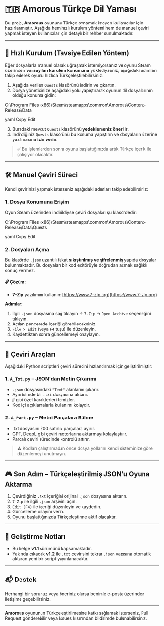 # 🇹🇷 Amorous Türkçe Dil Yaması

Bu proje, **Amorous** oyununu Türkçe oynamak isteyen kullanıcılar için hazırlanmıştır. Aşağıda hem hızlı kurulum yöntemi hem de manuel çeviri yapmak isteyen kullanıcılar için detaylı bir rehber sunulmaktadır.

---

## 🔁 Hızlı Kurulum (Tavsiye Edilen Yöntem)

Eğer dosyalarla manuel olarak uğraşmak istemiyorsanız ve oyunu Steam üzerinden **varsayılan kurulum konumuna** yüklediyseniz, aşağıdaki adımları takip ederek oyunu hızlıca Türkçeleştirebilirsiniz:

1. Aşağıda verilen `Quests` klasörünü indirin ve çıkartın.
2. Dosya yöneticinize aşağıdaki yolu yapıştırarak oyunun dil dosyalarının olduğu konuma gidin:

C:\Program Files (x86)\Steam\steamapps\common\Amorous\Content-Release\Data

yaml
Copy
Edit

3. Buradaki mevcut `Quests` klasörünü **yedeklemeniz önerilir**.
4. İndirdiğiniz `Quests` klasörünü bu konuma yapıştırın ve dosyaların üzerine yazılmasına **izin verin**.

> ✅ Bu işlemlerden sonra oyunu başlattığınızda artık Türkçe içerik ile çalışıyor olacaktır.

---

## 🛠️ Manuel Çeviri Süreci

Kendi çevirinizi yapmak isterseniz aşağıdaki adımları takip edebilirsiniz:

### 1. Dosya Konumuna Erişim

Oyun Steam üzerinden indirildiyse çeviri dosyaları şu klasördedir:

C:\Program Files (x86)\Steam\steamapps\common\Amorous\Content-Release\Data\Quests

yaml
Copy
Edit

### 2. Dosyaları Açma

Bu klasörde `.json` uzantılı fakat **sıkıştırılmış ve şifrelenmiş** yapıda dosyalar bulunmaktadır. Bu dosyaları bir kod editörüyle doğrudan açmak sağlıklı sonuç vermez.

#### 🔓 Çözüm:
- **7-Zip** yazılımını kullanın: [https://www.7-zip.org](https://www.7-zip.org)

**Adımlar:**
1. İlgili `.json` dosyasına sağ tıklayın → `7-Zip` → `Open Archive` seçeneğini tıklayın.
2. Açılan pencerede içeriği görebileceksiniz.
3. `File > Edit` (veya `F4` tuşu) ile düzenleyin.
4. Kaydettikten sonra güncellemeyi onaylayın.

---

## 🧩 Çeviri Araçları

Aşağıdaki Python scriptleri çeviri sürecini hızlandırmak için geliştirilmiştir:

### 1. `A_Txt.py` – JSON'dan Metin Çıkarımı

- `.json` dosyasındaki `"Text"` alanlarını çıkarır.
- Aynı isimde bir `.txt` dosyasına aktarır.
- `░` gibi özel karakterleri temizler.
- Kod içi açıklamalarla kullanımı kolaydır.

### 2. `A_Part.py` – Metni Parçalara Bölme

- .txt dosyasını 200 satırlık parçalara ayırır.
- GPT, DeepL gibi çeviri motorlarına aktarmayı kolaylaştırır.
- Parçalı çeviri sürecinde kontrolü artırır.

> ⚠️ Kodları çalıştırmadan önce dosya yollarını kendi sisteminize göre düzenlemeyi unutmayın.

---

## 🎮 Son Adım – Türkçeleştirilmiş JSON'u Oyuna Aktarma

1. Çevirdiğiniz `.txt` içeriğini orijinal `.json` dosyasına aktarın.
2. `7-Zip` ile ilgili `.json` arşivini açın.
3. `Edit (F4)` ile içeriği düzenleyin ve kaydedin.
4. Güncelleme onayını verin.
5. Oyunu başlattığınızda Türkçeleştirme aktif olacaktır.

---

## 🚧 Geliştirme Notları

- Bu belge **v1.1** sürümünü kapsamaktadır.
- Yakında çıkacak **v1.2** ile `.txt` çevirisini tekrar `.json` yapısına otomatik aktaran yeni bir script yayınlanacaktır.

---

## 📬 Destek

Herhangi bir sorunuz veya öneriniz olursa benimle e-posta üzerinden iletişime geçebilirsiniz.

---

**Amorous** oyununun Türkçeleştirilmesine katkı sağlamak isterseniz, Pull Request gönderebilir veya Issues kısmından bildirimde bulunabilirsiniz.